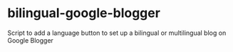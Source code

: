 # bilingual-google-blogger
Script to add a language button to set up a bilingual or multilingual blog on Google Blogger
